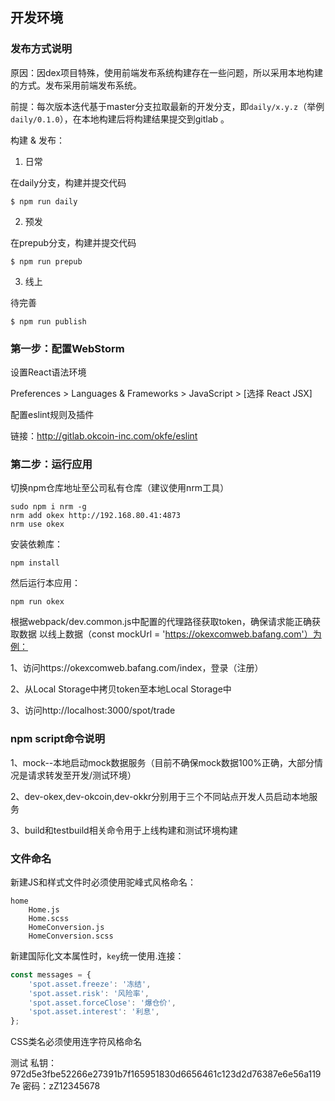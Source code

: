 ## 开发环境

### 发布方式说明

原因：因dex项目特殊，使用前端发布系统构建存在一些问题，所以采用本地构建的方式。发布采用前端发布系统。

前提：每次版本迭代基于master分支拉取最新的开发分支，即`daily/x.y.z`（举例 `daily/0.1.0`），在本地构建后将构建结果提交到gitlab 。

构建 & 发布：

1. 日常

在daily分支，构建并提交代码

```
$ npm run daily
```

2. 预发

在prepub分支，构建并提交代码

```
$ npm run prepub
```

3. 线上

待完善

```
$ npm run publish
```

### 第一步：配置WebStorm

设置React语法环境

Preferences > Languages & Frameworks > JavaScript > [选择 React JSX]

配置eslint规则及插件

链接：http://gitlab.okcoin-inc.com/okfe/eslint


### 第二步：运行应用

切换npm仓库地址至公司私有仓库（建议使用nrm工具）
```shell
sudo npm i nrm -g
nrm add okex http://192.168.80.41:4873
nrm use okex
```

安装依赖库：

```shell
npm install
```

然后运行本应用：

```shell
npm run okex
```

根据webpack/dev.common.js中配置的代理路径获取token，确保请求能正确获取数据
以线上数据（const mockUrl = 'https://okexcomweb.bafang.com'）为例：

1、访问https://okexcomweb.bafang.com/index，登录（注册）

2、从Local Storage中拷贝token至本地Local Storage中

3、访问http://localhost:3000/spot/trade

### npm script命令说明

1、mock--本地启动mock数据服务（目前不确保mock数据100%正确，大部分情况是请求转发至开发/测试环境）

2、dev-okex,dev-okcoin,dev-okkr分别用于三个不同站点开发人员启动本地服务

3、build和testbuild相关命令用于上线构建和测试环境构建


### 文件命名

新建JS和样式文件时必须使用驼峰式风格命名：

```
home
    Home.js
    Home.scss
    HomeConversion.js
    HomeConversion.scss
```

新建国际化文本属性时，`key`统一使用.连接：

```js
const messages = {
    'spot.asset.freeze': '冻结',
    'spot.asset.risk': '风险率',
    'spot.asset.forceClose': '爆仓价',
    'spot.asset.interest': '利息',
};
```

CSS类名必须使用连字符风格命名


测试
  私钥：972d5e3fbe52266e27391b7f165951830d6656461c123d2d76387e6e56a1197e
  密码：zZ12345678
